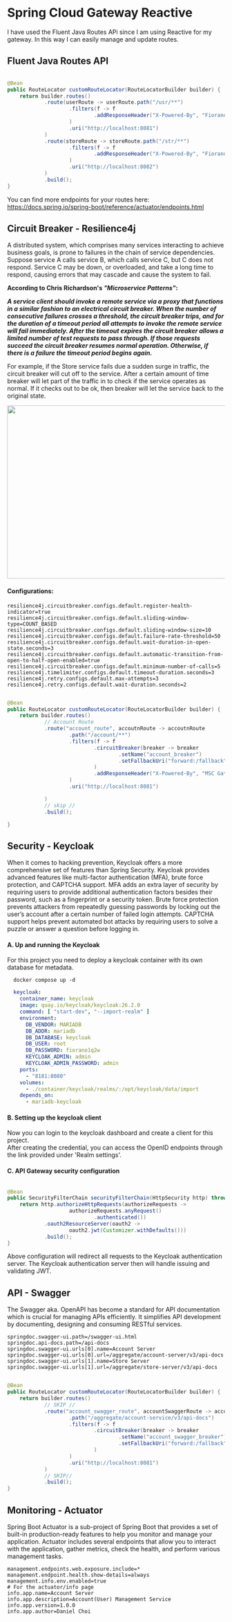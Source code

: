 # Spring Cloud Gateway Reactive

I have used the Fluent Java Routes APi since I am using Reactive for my gateway. In this way I can easily manage and
update routes.

## Fluent Java Routes API

```java

@Bean
public RouteLocator customRouteLocator(RouteLocatorBuilder builder) {
    return builder.routes()
            .route(userRoute -> userRoute.path("/usr/**")
                    .filters(f -> f
                            .addResponseHeader("X-Powered-By", "Fiorano Gateway Service")
                    )
                    .uri("http://localhost:8081")
            )
            .route(storeRoute -> storeRoute.path("/str/**")
                    .filters(f -> f
                            .addResponseHeader("X-Powered-By", "Fiorano Gateway Service")
                    )
                    .uri("http://localhost:8082")
            )
            .build();
}
```

You can find more endpoints for your routes here:
https://docs.spring.io/spring-boot/reference/actuator/endpoints.html

## Circuit Breaker - Resilience4j

A distributed system, which comprises many services interacting to achieve business goals, is prone to failures in the
chain of service dependencies.
Suppose service A calls service B, which calls service C, but C does not respond. Service C may be down, or overloaded,
and take a long time to respond, causing errors that may cascade and cause the system to fail.

**According to Chris Richardson's *"Microservice Patterns"*:**

***A service client should invoke a remote service via a proxy that functions in a similar fashion to an electrical
circuit breaker.
When the number of consecutive failures crosses a threshold, the circuit breaker trips, and for the duration of a
timeout period all attempts to invoke the remote service will fail immediately.
After the timeout expires the circuit breaker allows a limited number of test requests to pass through.
If those requests succeed the circuit breaker resumes normal operation. Otherwise, if there is a failure the timeout
period begins again.***

For example, if the Store service fails due a sudden surge in traffic, the circuit breaker will cut off to the service.
After a
certain amount of time breaker will let part of the traffic in to check if the service operates as normal.
If it checks out to be ok, then breaker will let the service back to the original state.

<img src="../readme/image/circuitbreaker_resilience4j.png" width="600" height="400" />

#### Configurations:

```properties
resilience4j.circuitbreaker.configs.default.register-health-indicator=true
resilience4j.circuitbreaker.configs.default.sliding-window-type=COUNT_BASED
resilience4j.circuitbreaker.configs.default.sliding-window-size=10
resilience4j.circuitbreaker.configs.default.failure-rate-threshold=50
resilience4j.circuitbreaker.configs.default.wait-duration-in-open-state.seconds=3
resilience4j.circuitbreaker.configs.default.automatic-transition-from-open-to-half-open-enabled=true
resilience4j.circuitbreaker.configs.default.minimum-number-of-calls=5
resilience4j.timelimiter.configs.default.timeout-duration.seconds=3
resilience4j.retry.configs.default.max-attempts=3
resilience4j.retry.configs.default.wait-duration.seconds=2
```

```java

@Bean
public RouteLocator customRouteLocator(RouteLocatorBuilder builder) {
    return builder.routes()
            // Account Route
            .route("account_route", accoutnRoute -> accoutnRoute
                    .path("/account/**")
                    .filters(f -> f
                            .circuitBreaker(breaker -> breaker
                                    .setName("account_breaker")
                                    .setFallbackUri("forward:/fallback")
                            )
                            .addResponseHeader("X-Powered-By", "MSC Gateway Service")
                    )
                    .uri("http://localhost:8081")

            )
            // skip //
            .build();

}
```

## Security - Keycloak

When it comes to hacking prevention, Keycloak offers a more comprehensive set of features than Spring Security. Keycloak
provides advanced features like multi-factor authentication (MFA), brute force protection, and CAPTCHA support. MFA adds
an extra layer of security by requiring users to provide additional authentication factors besides their password, such
as a fingerprint or a security token. Brute force protection prevents attackers from repeatedly guessing passwords by
locking out the user’s account after a certain number of failed login attempts. CAPTCHA support helps prevent automated
bot attacks by requiring users to solve a puzzle or answer a question before logging in.

#### A. Up and running the Keycloak

For this project you need to deploy a keycloak container with its own database for metadata.

```shell
  docker compose up -d
```

```yaml
  keycloak:
    container_name: keycloak
    image: quay.io/keycloak/keycloak:26.2.0
    command: [ "start-dev", "--import-realm" ]
    environment:
      DB_VENDOR: MARIADB
      DB_ADDR: mariadb
      DB_DATABASE: keycloak
      DB_USER: root
      DB_PASSWORD: fiorano1q2w
      KEYCLOAK_ADMIN: admin
      KEYCLOAK_ADMIN_PASSWORD: admin
    ports:
      - "8181:8080"
    volumes:
      - ./container/keycloak/realms/:/opt/keycloak/data/import
    depends_on:
      - mariadb-keycloak
```

#### B. Setting up the keycloak client

Now you can login to the keycloak dashboard and create a client for this project.
<br/>
After creating the credential, you can access the OpenID endpoints through the link provided under 'Realm settings'.

#### C. API Gateway security configuration

```java

@Bean
public SecurityFilterChain securityFilterChain(HttpSecurity http) throws Exception {
    return http.authorizeHttpRequests(authorizeRequests ->
                    authorizeRequests.anyRequest()
                            .authenticated())
            .oauth2ResourceServer(oauth2 ->
                    oauth2.jwt(Customizer.withDefaults()))
            .build();
}
```

Above configuration will redirect all requests to the Keycloak authentication server.
The Keycloak authentication server then will handle issuing and validating JWT.

## API - Swagger

The Swagger aka. OpenAPI has become a standard for API documentation which is crucial for managing APIs efficiently.
It simplifies API development by documenting, designing and consuming RESTful services.

```properties
springdoc.swagger-ui.path=/swagger-ui.html
springdoc.api-docs.path=/api-docs
springdoc.swagger-ui.urls[0].name=Account Server
springdoc.swagger-ui.urls[0].url=/aggregate/account-server/v3/api-docs
springdoc.swagger-ui.urls[1].name=Store Server
springdoc.swagger-ui.urls[1].url=/aggregate/store-server/v3/api-docs
```

```java

@Bean
public RouteLocator customRouteLocator(RouteLocatorBuilder builder) {
    return builder.routes()
            // SKIP //
            .route("account_swagger_route", accountSwaggerRoute -> accountSwaggerRoute
                    .path("/aggregate/account-service/v3/api-docs")
                    .filters(f -> f
                            .circuitBreaker(breaker -> breaker
                                    .setName("account_swagger_breaker")
                                    .setFallbackUri("forward:/fallback")
                            )
                    )
                    .uri("http://localhost:8081")
            )
            // SKIP//
            .build();
}
```

## Monitoring - Actuator

Spring Boot Actuator is a sub-project of Spring Boot that provides a set of built-in production-ready features to help
you monitor and manage your application.
Actuator includes several endpoints that allow you to interact with the application, gather metrics, check the health,
and perform various management tasks.

```properties
management.endpoints.web.exposure.include=*
management.endpoint.health.show-details=always
management.info.env.enabled=true
# For the actuator/info page
info.app.name=Account Server
info.app.description=Account(User) Management Service
info.app.version=1.0.0
info.app.author=Daniel Choi
```